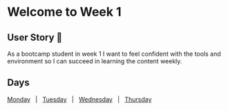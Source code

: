 # Welcome to Week 1

## **User Story** 📘

As a bootcamp student in week 1 I want to feel confident with the tools and environment so I can succeed in learning the content weekly.

## Days

[Monday](Mon_wk1.md)&nbsp;&nbsp;&nbsp;|&nbsp;&nbsp;&nbsp;[Tuesday](Tues_wk1.md)&nbsp;&nbsp;&nbsp;|&nbsp;&nbsp;&nbsp;[Wednesday](Mon_wk1.md)&nbsp;&nbsp;&nbsp;|&nbsp;&nbsp;&nbsp;[Thursday](Mon_wk1.md)
